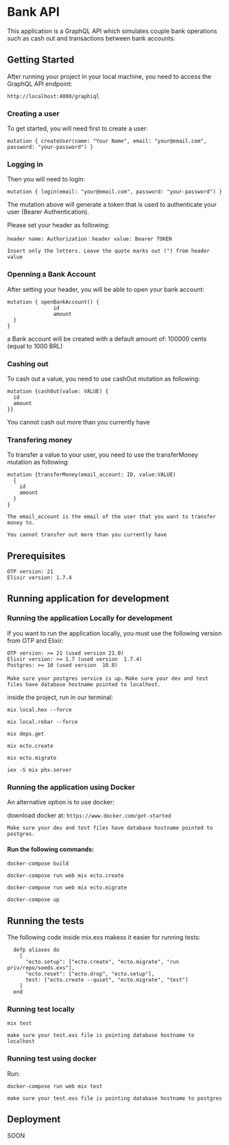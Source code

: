 # Bank API

This application is a GraphQL API which simulates couple bank operations such as cash out and transactions between bank accounts.

## Getting Started

After running your project in your local machine, you need to access the GraphQL API endpoint: 

```http://localhost:4000/graphiql```

### Creating a user

To get started, you will need first to create a user:

```mutation { createUser(name: "Your Name", email: "your@email.com", password: "your-password") }```

### Logging in

Then you will need to login:

```mutation { login(email: "your@email.com", password: "your-password") }``` 

The mutation above will generate a token that is used to authenticate your user (Bearer Authentication).

Please set your header as following:

```header name: Authorization``` : ```header value: Bearer TOKEN``` 

`Insert only the letters. Leave the quote marks out (") from header value`

### Openning a Bank Account

After setting your header, you will be able to open your bank account:

```
mutation { openBankAccount() {
               id
               amount
  }
}
```
 
a Bank account will be created with a default amount of: 100000 cents (equal to 1000 BRL)

### Cashing out

To cash out a value, you need to use cashOut mutation as following:

```
mutation {cashOut(value: VALUE) {
  id
  amount
}}
```

You cannot cash out more than you currently have

### Transfering money

To transfer a value to your user, you need to use the transferMoney mutation as following:

```
mutation {transferMoney(email_account: ID, value:VALUE)
  {
    id
    amount
  }
}
```

`The email_account is the email of the user that you want to transfer money to.`

`You cannot transfer out more than you currently have`


## Prerequisites
```
OTP version: 21
Elixir version: 1.7.4
```

## Running application for development

### Running the application Locally for development
If you want to run the application locally, you must use the following version from OTP and Elixir:
```
OTP version: >= 21 (used version 21.0)
Elixir version: >= 1.7 (used version  1.7.4)
Postgres: >= 10 (used version  10.0)
```

`Make sure your postgres service is up.`
`Make sure your dev and test files have database hostname pointed to localhost.`

inside the project, run in our terminal:
```
mix local.hex --force
```
```
mix local.rebar --force
```
```
mix deps.get
```
```
mix ecto.create
```

```
mix ecto.migrate
```
```
iex -S mix phx.server
```

### Running the application using Docker
An alternative option is to use docker:

download docker at: ```https://www.docker.com/get-started```

`Make sure your dev and test files have database hostname pointed to postgres.`

#### Run the following commands:
```
docker-compose build
```
```
docker-compose run web mix ecto.create
```
```
docker-compose run web mix ecto.migrate 
```
```
docker-compose up
```

## Running the tests
The following code inside mix.exs makess it easier for running tests:
```
  defp aliases do
    [
      "ecto.setup": ["ecto.create", "ecto.migrate", "run priv/repo/seeds.exs"],
      "ecto.reset": ["ecto.drop", "ecto.setup"],
      test: ["ecto.create --quiet", "ecto.migrate", "test"]
    ]
  end
```
### Running test locally
```
mix test
```

`make sure your test.exs file is pointing database hostname to localhost`


### Running test using docker 
Run:
```
docker-compose run web mix test 
```

`make sure your test.exs file is pointing database hostname to postgres`


## Deployment

SOON

